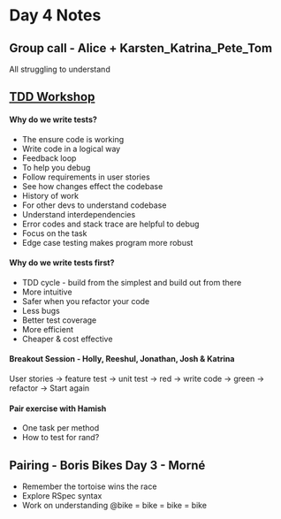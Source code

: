 # Day 4 Notes

## Group call - Alice + Karsten_Katrina_Pete_Tom
All struggling to understand

## [TDD Workshop](https://github.com/makersacademy/skills-workshops/blob/master/week-1/TDD_process.md)
#### Why do we write tests?
* The ensure code is working
* Write code in a logical way
* Feedback loop
* To help you debug
* Follow requirements in user stories
* See how changes effect the codebase
* History of work
* For other devs to understand codebase
* Understand interdependencies
* Error codes and stack trace are helpful to debug
* Focus on the task
* Edge case testing makes program more robust

#### Why do we write tests first?
* TDD cycle - build from the simplest and build out from there
* More intuitive
* Safer when you refactor your code
* Less bugs
* Better test coverage
* More efficient
* Cheaper & cost effective

#### Breakout Session - Holly, Reeshul, Jonathan, Josh & Katrina
User stories -> feature test -> unit test -> red -> write code -> green -> refactor -> Start again

#### Pair exercise with Hamish
* One task per method
* How to test for rand?

## Pairing - Boris Bikes Day 3 - Morné
* Remember the tortoise wins the race
* Explore RSpec syntax
* Work on understanding @bike = bike = bike = bike
